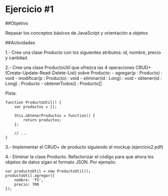 Ejercicio #1
============

##Objetivo

Repasar los conceptos básicos de JavaScript y orientación a objetos

##Actividades

1.- Cree una clase Producto con los siguientes atributos: id, nombre, precio y cantidad. 

2.- Cree una clase ProductoUtil que ofrezca las 4 operaciones CRUD+ (Create-Update-Read-Delete-List) sobre Producto: 
	- agregar(p : Producto) : void
	- modificar(p : Producto) : void
	- eliminar(id : Long) : void
	- obtener(id : Long) : Producto
	- obtenerTodos() : Producto[]

Pista:
```
function ProductoUtil() {
	var productos = [];

	this.obtenerProductos = function() { 
		return productos; 	
	};
		
	// ...
}
```

3.- Implementar el CRUD+ de producto siguiendo el mockup (ejercicio2.pdf)

4.- Eliminar la clase Producto. Refactorizar el código para que ahora los objetos de datos sigan el formato JSON. Por ejemplo:

```
var productoUtil = new ProductoUtil();
productoUtil.agregar({
	nombre: 'TV',
	precio: 700
});
```
